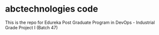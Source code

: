 # abctechnologies code
This is the repo for Edureka Post Graduate Program in DevOps - Industrial Grade Project I (Batch 47)
